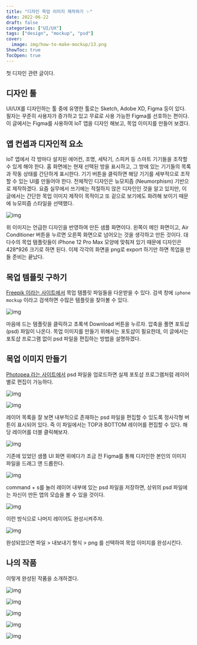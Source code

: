 ```yaml
---
title: "디자인 목업 이미지 제작하기 ✨"
date: 2022-06-22
draft: false
categories: ["UI/UX"]
tags: ["design", "mockup", "psd"]
cover:
  image: img/how-to-make-mockup/13.png
ShowToc: true
TocOpen: true
---
```


첫 디자인 관련 글이다.

## 디자인 툴

UI/UX를 디자인하는 툴 중에 유명한 툴로는 Sketch, Adobe XD, Figma 등이 있다. 필자는 꾸준히 사용자가 증가하고 있고 무료로 사용 가능한 Figma를 선호하는 편이다. 이 글에서는 Figma를 사용하여 IoT 앱을 디자인 해보고, 목업 이미지를 만들어 보겠다.

## 앱 컨셉과 디자인적 요소

IoT 앱에서 각 방마다 설치된 에어컨, 조명, 세탁기, 스피커 등 스마트 기기들을 조작할 수 있게 해야 한다. 홈 화면에는 현재 선택된 방을 표시하고, 그 방에 있는 기기들의 목록과 작동 상태를 간단하게 표시한다. 기기 버튼을 클릭하면 해당 기기를 세부적으로 조작할 수 있는 UI를 만들어야 한다. 전체적인 디자인은 뉴모피즘 (Neumorphism) 기반으로 제작하겠다. 요즘 실무에서 쓰기에는 적절하지 않은 디자인인 것을 알고 있지만, 이 글에서는 간단한 목업 이미지 제작이 목적이고 또 겉으로 보기에도 화려해 보이기 때문에 뉴모피즘 스타일을 선택했다.

![img](/img/how-to-make-mockup/1.png)

위 이미지는 언급한 디자인을 반영하여 만든 샘플 화면이다. 왼쪽이 메인 화면이고, Air Conditioner 버튼을 누르면 오른쪽 화면으로 넘어오는 것을 생각하고 만든 것이다. 대다수의 목업 템플릿들이 iPhone 12 Pro Max 모양에 맞춰져 있기 때문에 디자인은 428*926 크기로 하면 된다. 이제 각각의 화면을 png로 export 하기만 하면 목업을 만들 준비는 끝났다.

## 목업 템플릿 구하기

[Freepik 이라는 사이트에서](https://www.freepik.com/) 목업 템플릿 파일들을 다운받을 수 있다. 검색 창에 `iphone mockup` 이라고 검색하면 수많은 템플릿을 찾아볼 수 있다.

![img](/img/how-to-make-mockup/2.png)

마음에 드는 템플릿을 클릭하고 초록색 Download 버튼을 누르자. 압축을 풀면 포토샵 (psd) 파일이 나온다. 목업 이미지를 만들기 위해서는 포토샵이 필요한데, 이 글에서는 포토샵 프로그램 없이 psd 파일을 편집하는 방법을 설명하겠다.

## 목업 이미지 만들기

[Photopea 라는 사이트에서](https://www.photopea.com/) psd 파일을 업로드하면 실제 포토샵 프로그램처럼 레이어 별로 편집이 가능하다.

![img](/img/how-to-make-mockup/3.png)

![img](/img/how-to-make-mockup/4.png)

레이어 목록을 잘 보면 내부적으로 존재하는 psd 파일을 편집할 수 있도록 정사각형 버튼이 표시되어 있다. 즉 이 파일에서는 TOP과 BOTTOM 레이어를 편집할 수 있다. 해당 레이어를 더블 클릭해보자.

![img](/img/how-to-make-mockup/5.png)

기존에 있었던 샘플 UI 화면 위에다가 조금 전 Figma를 통해 디자인한 본인의 이미지 파일을 드래그 앤 드롭한다.

![img](/img/how-to-make-mockup/6.png)

command + s를 눌러 레이어 내부에 있는 psd 파일을 저장하면, 상위의 psd 파일에는 자신이 만든 앱의 모습을 볼 수 있을 것이다.

![img](/img/how-to-make-mockup/7.png)

이런 방식으로 나머지 레이어도 완성시켜주자.

![img](/img/how-to-make-mockup/8.png)

완성되었으면 파일 > 내보내기 형식 > png 를 선택하여 목업 이미지를 완성시킨다.

## 나의 작품

이렇게 완성된 작품을 소개하겠다.

![img](/img/how-to-make-mockup/9.png)

![img](/img/how-to-make-mockup/10.png)

![img](/img/how-to-make-mockup/11.png)

![img](/img/how-to-make-mockup/12.png)

![img](/img/how-to-make-mockup/13.png)
